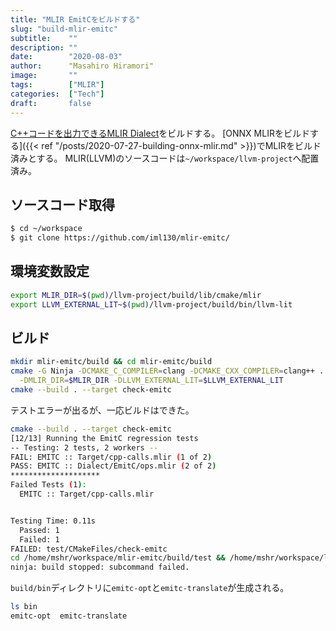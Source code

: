 ```yaml
---
title: "MLIR EmitCをビルドする"
slug: "build-mlir-emitc"
subtitle:    ""
description: ""
date:        "2020-08-03"
author:      "Masahiro Hiramori"
image:       ""
tags:        ["MLIR"]
categories:  ["Tech"]
draft:       false
---
```


[C++コードを出力できるMLIR Dialect](https://github.com/iml130/mlir-emitc/)をビルドする。
[ONNX MLIRをビルドする]({{< ref "/posts/2020-07-27-building-onnx-mlir.md" >}})でMLIRをビルド済みとする。
MLIR(LLVM)のソースコードは`~/workspace/llvm-project`へ配置済み。

## ソースコード取得

```bash
$ cd ~/workspace
$ git clone https://github.com/iml130/mlir-emitc/
```

## 環境変数設定

```bash
export MLIR_DIR=$(pwd)/llvm-project/build/lib/cmake/mlir
export LLVM_EXTERNAL_LIT~$(pwd)/llvm-project/build/bin/llvm-lit
```

## ビルド

```bash
mkdir mlir-emitc/build && cd mlir-emitc/build
cmake -G Ninja -DCMAKE_C_COMPILER=clang -DCMAKE_CXX_COMPILER=clang++ .. \
  -DMLIR_DIR=$MLIR_DIR -DLLVM_EXTERNAL_LIT=$LLVM_EXTERNAL_LIT
cmake --build . --target check-emitc
```

テストエラーが出るが、一応ビルドはできた。

```bash
cmake --build . --target check-emitc
[12/13] Running the EmitC regression tests
-- Testing: 2 tests, 2 workers --
FAIL: EMITC :: Target/cpp-calls.mlir (1 of 2)
PASS: EMITC :: Dialect/EmitC/ops.mlir (2 of 2)
********************
Failed Tests (1):
  EMITC :: Target/cpp-calls.mlir


Testing Time: 0.11s
  Passed: 1
  Failed: 1
FAILED: test/CMakeFiles/check-emitc
cd /home/mshr/workspace/mlir-emitc/build/test && /home/mshr/workspace/llvm-project/build/./bin/llvm-lit /home/mshr/workspace/mlir-emitc/build/test
ninja: build stopped: subcommand failed.
```

`build/bin`ディレクトリに`emitc-opt`と`emitc-translate`が生成される。

```bash
ls bin
emitc-opt  emitc-translate
```
